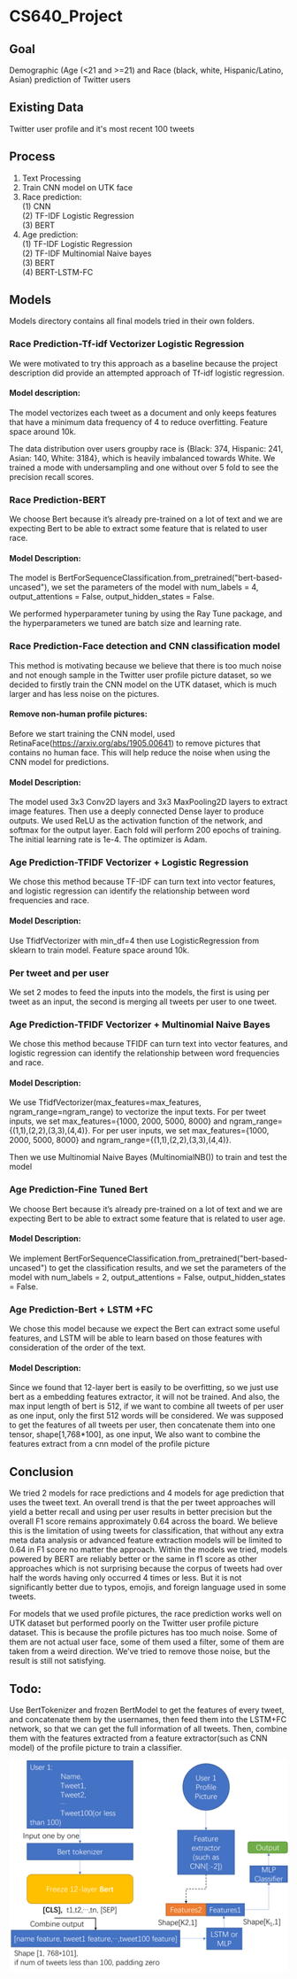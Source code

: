 # CS640_Project
## Goal
Demographic (Age (<21 and >=21) and Race (black, white, Hispanic/Latino, Asian) prediction of Twitter users
## Existing Data
Twitter user profile and it's most recent 100 tweets
## Process
1. Text Processing
2. Train CNN model on UTK face
3. Race prediction:<br />
(1) CNN<br />
(2) TF-IDF Logistic Regression<br />
(3) BERT<br />
4. Age prediction:<br />
(1) TF-IDF Logistic Regression<br />
(2) TF-IDF Multinomial Naive bayes<br />
(3) BERT<br />
(4) BERT-LSTM-FC<br />
## Models
Models directory contains all final models tried in their own folders.
### Race Prediction-Tf-idf Vectorizer Logistic Regression
We were motivated to try this approach as a baseline because the project description did provide an attempted approach of Tf-idf logistic regression. 
#### Model description:
The model vectorizes each tweet as a document and only keeps features that have a minimum data frequency of 4 to reduce overfitting. Feature space around 10k. 

The data distribution over users groupby race is {Black: 374, Hispanic: 241, Asian: 140, White: 3184}, which is heavily imbalanced towards White. We trained a mode with undersampling and one without over 5 fold to see the precision recall scores. 
### Race Prediction-BERT
We choose Bert because it’s already pre-trained on a lot of text and we are expecting Bert to be able to extract some feature that is related to user race.
#### Model Description:
The model is BertForSequenceClassification.from_pretrained("bert-based-uncased"), we set the parameters of the model with num_labels = 4, output_attentions = False, output_hidden_states = False.

We performed hyperparameter tuning by using the Ray Tune package, and the hyperparameters we tuned are batch size and learning rate.

### Race Prediction-Face detection and CNN classification model
This method is motivating because we believe that there is too much noise and not enough sample in the Twitter user profile picture dataset, so we decided to firstly train the CNN model on the UTK dataset, which is much larger and has less noise on the pictures.

#### Remove non-human profile pictures:
Before we start training the CNN model, used RetinaFace(https://arxiv.org/abs/1905.00641)
to remove pictures that contains no human face. This will help reduce the noise when using the CNN model for predictions.

#### Model Description:
The model used 3x3 Conv2D layers and 3x3 MaxPooling2D layers to extract image features. Then use a deeply connected Dense layer to produce outputs. We used ReLU as the activation function of the network, and softmax for the output layer. Each fold will perform 200 epochs of training. The initial learning rate is 1e-4. The optimizer is Adam.

### Age Prediction-TFIDF Vectorizer + Logistic Regression
We chose this method because TF-IDF can turn text into vector features, and logistic regression can identify the relationship between word frequencies and race.

#### Model Description:
Use TfidfVectorizer with min_df=4 then use LogisticRegression from sklearn to train model. Feature space around 10k. 

### Per tweet and per user

We set 2 modes to feed the inputs into the models, 
the first is using per tweet as an input, 
the second is merging all tweets per user to one tweet. 

### Age Prediction-TFIDF Vectorizer + Multinomial Naive Bayes
We chose this method because TFIDF can turn text into vector features, and logistic regression can identify the relationship between word frequencies and race. 

#### Model Description:
We use TfidfVectorizer(max_features=max_features, ngram_range=ngram_range) to vectorize the input texts.
For per tweet inputs, we set max_features={1000, 2000, 5000, 8000} and ngram_range={(1,1),(2,2),(3,3),(4,4)}.
For per user inputs, we set max_features={1000, 2000, 5000, 8000} and ngram_range={(1,1),(2,2),(3,3),(4,4)}.

Then we use Multinomial Naive Bayes (MultinomialNB()) to train and test the model

### Age Prediction-Fine Tuned Bert
We choose Bert because it’s already pre-trained on a lot of text and we are expecting Bert to be able to extract some feature that is related to user age.

#### Model Description:
We implement BertForSequenceClassification.from_pretrained("bert-based-uncased") to get the classification results, and we set the parameters of the model with num_labels = 2, output_attentions = False, output_hidden_states = False.

### Age Prediction-Bert + LSTM +FC
We chose this model because we expect the Bert can extract some useful features, and LSTM will be able to learn based on those features with consideration of the order of the text.

#### Model Description:
Since we found that 12-layer bert is easily to be overfitting, so we just use bert as a embedding features extractor, it will not be trained. And also, the max input length of bert is 512, if we want to combine all tweets of per user as one input, only the first 512 words will be considered. We was supposed to get the features of all tweets per user, then concatenate them into one tensor, shape[1,768*100], as one input,  We also want to combine the features extract from a cnn model of the profile picture

## Conclusion
We tried 2 models for race predictions and 4 models for age prediction that uses the tweet text. An overall trend is that the per tweet approaches will yield a better recall and using per user results in better precision but the overall F1 score remains approximately 0.64 across the board. We believe this is the limitation of using tweets for classification, that without any extra meta data analysis or advanced feature extraction models will be limited to 0.64 in F1 score no matter the approach. Within the models we tried, models powered by BERT are reliably better or the same in f1 score as other approaches which is not surprising because the corpus of tweets had over half the words having only occurred 4 times or less. But it is not significantly better due to typos, emojis, and foreign language used in some tweets. 

For models that we used profile pictures, the race prediction works well on UTK dataset but performed poorly on the Twitter user profile picture dataset. This is because the profile pictures has too much noise. Some of them are not actual user face, some of them used a filter, some of them are taken from a weird direction. We’ve tried to remove those noise, but the result is still not satisfying.

## Todo:
Use BertTokenizer and frozen BertModel to get the features of every tweet,
and concatenate them by the usernames, 
then feed them into the LSTM+FC network, 
so that we can get the full information of all tweets. 
Then, combine them with the features extracted from a feature extractor(such as CNN model) of the profile picture to train a classifier.


![routine](models/age/data/routine.png)
